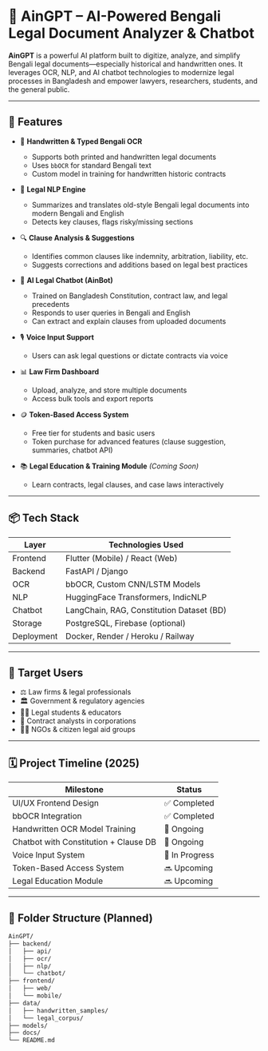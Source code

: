 # 🧠 AinGPT – AI-Powered Bengali Legal Document Analyzer & Chatbot

**AinGPT** is a powerful AI platform built to digitize, analyze, and simplify Bengali legal documents—especially historical and handwritten ones. It leverages OCR, NLP, and AI chatbot technologies to modernize legal processes in Bangladesh and empower lawyers, researchers, students, and the general public.

---

## 🚀 Features

- 📄 **Handwritten & Typed Bengali OCR**
  - Supports both printed and handwritten legal documents
  - Uses `bbOCR` for standard Bengali text
  - Custom model in training for handwritten historic contracts

- 🧠 **Legal NLP Engine**
  - Summarizes and translates old-style Bengali legal documents into modern Bengali and English
  - Detects key clauses, flags risky/missing sections

- 🔍 **Clause Analysis & Suggestions**
  - Identifies common clauses like indemnity, arbitration, liability, etc.
  - Suggests corrections and additions based on legal best practices

- 🤖 **AI Legal Chatbot (AinBot)**
  - Trained on Bangladesh Constitution, contract law, and legal precedents
  - Responds to user queries in Bengali and English
  - Can extract and explain clauses from uploaded documents

- 🎙️ **Voice Input Support**
  - Users can ask legal questions or dictate contracts via voice

- 📊 **Law Firm Dashboard**
  - Upload, analyze, and store multiple documents
  - Access bulk tools and export reports

- 🪙 **Token-Based Access System**
  - Free tier for students and basic users
  - Token purchase for advanced features (clause suggestion, summaries, chatbot API)

- 📚 **Legal Education & Training Module** *(Coming Soon)*
  - Learn contracts, legal clauses, and case laws interactively

---

## 📦 Tech Stack

| Layer           | Technologies Used                              |
|----------------|-------------------------------------------------|
| Frontend        | Flutter (Mobile) / React (Web)                 |
| Backend         | FastAPI / Django                               |
| OCR             | bbOCR, Custom CNN/LSTM Models                  |
| NLP             | HuggingFace Transformers, IndicNLP             |
| Chatbot         | LangChain, RAG, Constitution Dataset (BD)      |
| Storage         | PostgreSQL, Firebase (optional)                |
| Deployment      | Docker, Render / Heroku / Railway              |

---

## 🎯 Target Users

- ⚖️ Law firms & legal professionals  
- 🏛️ Government & regulatory agencies  
- 👨‍🎓 Legal students & educators  
- 📄 Contract analysts in corporations  
- 🧑‍💻 NGOs & citizen legal aid groups

---

## 🗓️ Project Timeline (2025)

| Milestone                             | Status      |
|--------------------------------------|-------------|
| UI/UX Frontend Design                | ✅ Completed |
| bbOCR Integration                    | ✅ Completed |
| Handwritten OCR Model Training       | 🔄 Ongoing   |
| Chatbot with Constitution + Clause DB| 🔄 Ongoing   |
| Voice Input System                   | 🔄 In Progress |
| Token-Based Access System            | 🔜 Upcoming  |
| Legal Education Module               | 🔜 Upcoming  |

---

## 📂 Folder Structure (Planned)

```bash
AinGPT/
├── backend/
│   ├── api/
│   ├── ocr/
│   ├── nlp/
│   └── chatbot/
├── frontend/
│   ├── web/
│   └── mobile/
├── data/
│   ├── handwritten_samples/
│   └── legal_corpus/
├── models/
├── docs/
└── README.md
